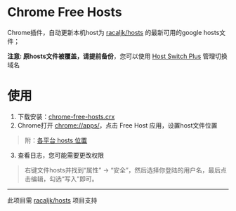 # Chrome Free Hosts

Chrome插件，自动更新本机host为 [racaljk/hosts](https://github.com/racaljk/hosts) 的最新可用的google hosts文件；

**注意: 原hosts文件被覆盖，请提前备份**，您可以使用 [Host Switch Plus](https://chrome.google.com/webstore/detail/host-switch-plus/bopepoejgapmihklfepohbilpkcdoaeo) 管理切换域名

# 使用
1. 下载安装：[chrome-free-hosts.crx](https://raw.githubusercontent.com/wilon/chrome-free-hosts/master/chrome-free-hosts.crx)
2. Chrome打开 [chrome://apps/](chrome://apps/)，点击 Free Host 应用，设置host文件位置
> 附：[各平台 hosts 位置](https://github.com/racaljk/hosts/wiki/各平台-hosts-文件位置)

3. 查看日志，您可能需要更改权限
> 右键文件hosts并找到“属性” -> “安全”，然后选择你登陆的用户名，最后点击编辑，勾选“写入”即可。

------
此项目需 [racaljk/hosts](https://github.com/racaljk/hosts) 项目支持
